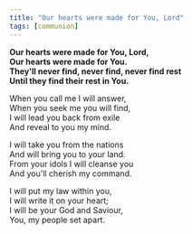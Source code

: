 ```yaml
---
title: "Our hearts were made for You, Lord"
tags: [communion]
---
```


**Our hearts were made for You, Lord,   
Our hearts were made for You.   
They'll never find, never find, never find rest   
Until they find their rest in You.**

When you call me I will answer,   
When you seek me you will find,   
I will lead you back from exile   
And reveal to you my mind.

I will take you from the nations   
And will bring you to your land.   
From your idols I will cleanse you   
And you'll cherish my command.

I will put my law within you,   
I will write it on your heart;   
I will be your God and Saviour,   
You, my people set apart.

